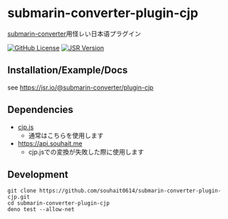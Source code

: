 # submarin-converter-plugin-cjp

[submarin-converter](https://jsr.io/@submarin-converter/core)用怪レい日本语プラグイン

[![GitHub License](https://img.shields.io/github/license/souhait0614/submarin-converter-plugin-cjp?style=flat-square)](/LICENSE)
[![JSR Version](https://img.shields.io/jsr/v/%40submarin-converter/plugin-cjp?style=flat-square)](https://jsr.io/@submarin-converter/plugin-cjp)

## Installation/Example/Docs

see <https://jsr.io/@submarin-converter/plugin-cjp>

## Dependencies

- [cjp.js](https://github.com/Submarinonline/cjp.js)
  - 通常はこちらを使用します
- <https://api.souhait.me>
  - cjp.jsでの変換が失敗した際に使用します

## Development

```shell
git clone https://github.com/souhait0614/submarin-converter-plugin-cjp.git
cd submarin-converter-plugin-cjp
deno test --allow-net
```
